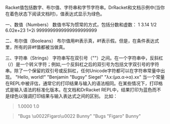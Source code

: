 Racket值包括数字、布尔值、字符串和字节字符串。DrRacket和文档示例中(当你在着色状态下阅读文档时)，值表达式显示为绿色。

一、数值（Numbers）
数值书写为惯常的方式，包括分数和虚数：
1       3.14
1/2     6.02e+23
1+2i    9999999999999999999999

二、布尔值（Booleans）
布尔值用#t表示真，#f表示假。但是，在条件表达式里，所有的非#f值都被当做真。

三、字符串（Strings）
字符串写在双引号（""）之间。在一个字符串中，反斜杠（/）是一个转义字符；例如,一个反斜杠之后的双引号为包括文字双引号的字符串。除了一个保留的双引号或反斜杠，任何Unicode字符都可以在字符串常量中出现。
"Hello, world!"
"Benjamin \"Bugsy\" Siegel"
"λx:(μα.α→α).xx"
当一个常量在REPL中被评估，通常它的打印结果与输入的语法相同。在某些情况下，打印格式是输入语法的标准化版本。在文档和DrRacket REPL中，结果打印为蓝色而不是绿色以强调打印结果与输入表达式之间的区别。
比如：

> 1.0000
1.0

> "Bugs \u0022Figaro\u0022 Bunny"
"Bugs \"Figaro\" Bunny"
